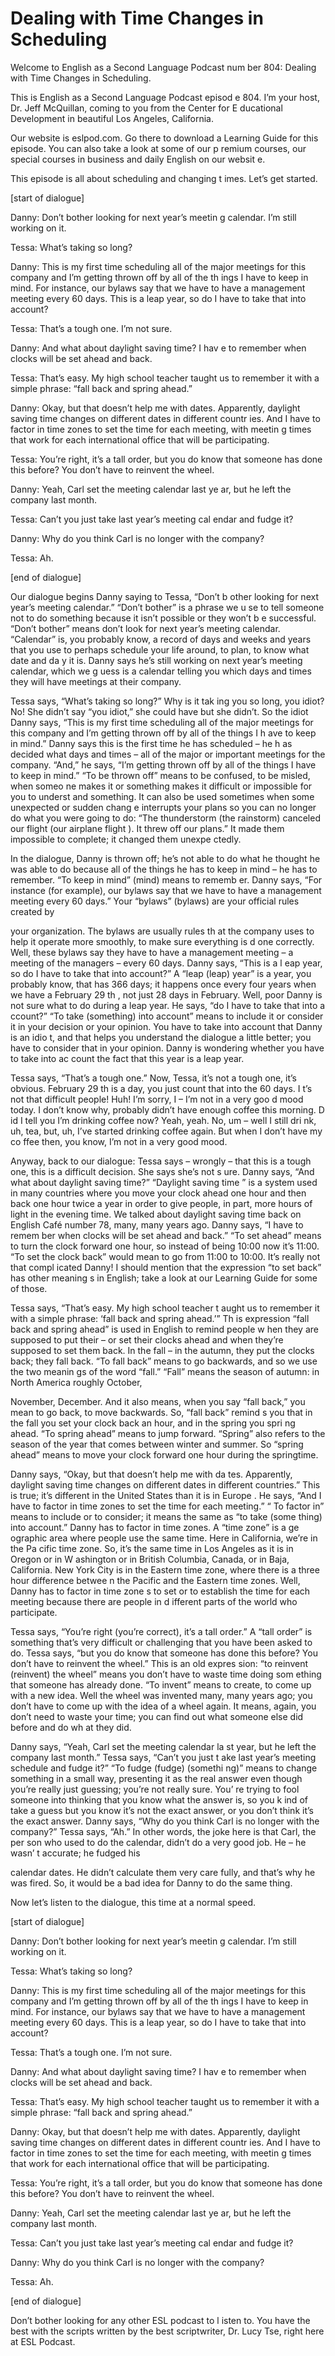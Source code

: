 # Dealing with Time Changes in Scheduling

Welcome to English as a Second Language Podcast num ber 804: Dealing with Time Changes in Scheduling.

This is English as a Second Language Podcast episod e 804.  I’m your host, Dr. Jeff McQuillan, coming to you from the Center for E ducational Development in beautiful Los Angeles, California.

Our website is eslpod.com.  Go there to download a Learning Guide for this episode.  You can also take a look at some of our p remium courses, our special courses in business and daily English on our websit e.

This episode is all about scheduling and changing t imes.  Let’s get started.

[start of dialogue]

Danny:  Don’t bother looking for next year’s meetin g calendar.  I’m still working on it.

Tessa:  What’s taking so long?

Danny:  This is my first time scheduling all of the  major meetings for this company and I’m getting thrown off by all of the th ings I have to keep in mind. For instance, our bylaws say that we have to have a  management meeting every 60 days.  This is a leap year, so do I have to take  that into account?

Tessa:  That’s a tough one.  I’m not sure.

Danny:  And what about daylight saving time?  I hav e to remember when clocks will be set ahead and back.

Tessa:  That’s easy.  My high school teacher taught  us to remember it with a simple phrase: “fall back and spring ahead.”

Danny:  Okay, but that doesn’t help me with dates.  Apparently, daylight saving time changes on different dates in different countr ies.  And I have to factor in time zones to set the time for each meeting, with meetin g times that work for each international office that will be participating.

Tessa:  You’re right, it’s a tall order, but you do  know that someone has done this before?  You don’t have to reinvent the wheel.

Danny:  Yeah, Carl set the meeting calendar last ye ar, but he left the company last month.

Tessa:  Can’t you just take last year’s meeting cal endar and fudge it?

Danny:  Why do you think Carl is no longer with the  company?

Tessa:  Ah.

[end of dialogue]

Our dialogue begins Danny saying to Tessa, “Don’t b other looking for next year’s meeting calendar.”  “Don’t bother” is a phrase we u se to tell someone not to do something because it isn’t possible or they won’t b e successful.  “Don’t bother” means don’t look for next year’s meeting calendar.  “Calendar” is, you probably know, a record of days and weeks and years that you  use to perhaps schedule your life around, to plan, to know what date and da y it is.  Danny says he’s still working on next year’s meeting calendar, which we g uess is a calendar telling you which days and times they will have meetings at  their company.

Tessa says, “What’s taking so long?”  Why is it tak ing you so long, you idiot?  No! She didn’t say “you idiot,” she could have but she didn’t.  So the idiot Danny says, “This is my first time scheduling all of the major meetings for this company and I’m getting thrown off by all of the things I h ave to keep in mind.”  Danny says this is the first time he has scheduled – he h as decided what days and times – all of the major or important meetings for the company.  “And,” he says, “I’m getting thrown off by all of the things I have  to keep in mind.”  “To be thrown off” means to be confused, to be misled, when someo ne makes it or something makes it difficult or impossible for you to underst and something.  It can also be used sometimes when some unexpected or sudden chang e interrupts your plans so you can no longer do what you were going to do: “The thunderstorm (the rainstorm) canceled our flight (our airplane flight ).  It threw off our plans.”  It made them impossible to complete; it changed them unexpe ctedly.

In the dialogue, Danny is thrown off; he’s not able  to do what he thought he was able to do because all of the things he has to keep  in mind – he has to remember.  “To keep in mind” (mind) means to rememb er.  Danny says, “For instance (for example), our bylaws say that we have  to have a management meeting every 60 days.”  Your “bylaws” (bylaws) are  your official rules created by

your organization.  The bylaws are usually rules th at the company uses to help it operate more smoothly, to make sure everything is d one correctly.  Well, these bylaws say they have to have a management meeting –  a meeting of the managers – every 60 days.  Danny says, “This is a l eap year, so do I have to take that into account?”  A “leap (leap) year” is a  year, you probably know, that has 366 days; it happens once every four years when  we have a February 29 th , not just 28 days in February.  Well, poor Danny is not sure what to do during a leap year.  He says, “do I have to take that into a ccount?”  “To take (something) into account” means to include it or consider it in  your decision or your opinion. You have to take into account that Danny is an idio t, and that helps you understand the dialogue a little better; you have to consider that in your opinion. Danny is wondering whether you have to take into ac count the fact that this year is a leap year.

Tessa says, “That’s a tough one.”  Now, Tessa, it’s  not a tough one, it’s obvious. February 29 th  is a day, you just count that into the 60 days.  I t’s not that difficult people!  Huh!  I’m sorry, I – I’m not in a very goo d mood today.  I don’t know why, probably didn’t have enough coffee this morning.  D id I tell you I’m drinking coffee now?  Yeah, yeah.  No, um – well I still dri nk, uh, tea, but, uh, I’ve started drinking coffee again.  But when I don’t have my co ffee then, you know, I’m not in a very good mood.

Anyway, back to our dialogue: Tessa says – wrongly – that this is a tough one, this is a difficult decision.  She says she’s not s ure.  Danny says, “And what about daylight saving time?”  “Daylight saving time ” is a system used in many countries where you move your clock ahead one hour and then back one hour twice a year in order to give people, in part, more  hours of light in the evening time.  We talked about daylight saving time back on  English Café number 78, many, many years ago.  Danny says, “I have to remem ber when clocks will be set ahead and back.”  “To set ahead” means to turn the clock forward one hour, so instead of being 10:00 now it’s 11:00.  “To set the clock back” would mean to go from 11:00 to 10:00.  It’s really not that compl icated Danny!  I should mention that the expression “to set back” has other meaning s in English; take a look at our Learning Guide for some of those.

Tessa says, “That’s easy.  My high school teacher t aught us to remember it with a simple phrase: ‘fall back and spring ahead.’”  Th is expression “fall back and spring ahead” is used in English to remind people w hen they are supposed to put their – or set their clocks ahead and when they’re supposed to set them back.  In the fall – in the autumn, they put the clocks back;  they fall back.  “To fall back” means to go backwards, and so we use the two meanin gs of the word “fall.” “Fall” means the season of autumn: in North America  roughly October,

November, December.  And it also means, when you say “fall back,” you mean to go back, to move backwards.  So, “fall back” remind s you that in the fall you set your clock back an hour, and in the spring you spri ng ahead.  “To spring ahead” means to jump forward.  “Spring” also refers to the  season of the year that comes between winter and summer.  So “spring ahead” means  to move your clock forward one hour during the springtime.

Danny says, “Okay, but that doesn’t help me with da tes.  Apparently, daylight saving time changes on different dates in different  countries.”  This is true; it’s different in the United States than it is in Europe .  He says, “And I have to factor in time zones to set the time for each meeting.”  “ To factor in” means to include or to consider; it means the same as “to take (some thing) into account.”  Danny has to factor in time zones.  A “time zone” is a ge ographic area where people use the same time.  Here in California, we’re in the Pa cific time zone.  So, it’s the same time in Los Angeles as it is in Oregon or in W ashington or in British Columbia, Canada, or in Baja, California.  New York  City is in the Eastern time zone, where there is a three hour difference betwee n the Pacific and the Eastern time zones.  Well, Danny has to factor in time zone s to set or to establish the time for each meeting because there are people in d ifferent parts of the world who participate.

Tessa says, “You’re right (you’re correct), it’s a tall order.”  A “tall order” is something that’s very difficult or challenging that  you have been asked to do. Tessa says, “but you do know that someone has done this before?  You don’t have to reinvent the wheel.”  This is an old expres sion: “to reinvent (reinvent) the wheel” means you don’t have to waste time doing som ething that someone has already done.  “To invent” means to create, to come  up with a new idea.  Well the wheel was invented many, many years ago; you don’t have to come up with the idea of a wheel again.  It means, again, you don’t need to waste your time; you can find out what someone else did before and do wh at they did.

Danny says, “Yeah, Carl set the meeting calendar la st year, but he left the company last month.”  Tessa says, “Can’t you just t ake last year’s meeting schedule and fudge it?”  “To fudge (fudge) (somethi ng)” means to change something in a small way, presenting it as the real  answer even though you’re really just guessing; you’re not really sure.  You’ re trying to fool someone into thinking that you know what the answer is, so you k ind of take a guess but you know it’s not the exact answer, or you don’t think it’s the exact answer.  Danny says, “Why do you think Carl is no longer with the company?”  Tessa says, “Ah.” In other words, the joke here is that Carl, the per son who used to do the calendar, didn’t do a very good job.  He – he wasn’ t accurate; he fudged his

calendar dates.  He didn’t calculate them very care fully, and that’s why he was fired.  So, it would be a bad idea for Danny to do the same thing.

Now let’s listen to the dialogue, this time at a normal speed.

[start of dialogue]

Danny:  Don’t bother looking for next year’s meetin g calendar.  I’m still working on it.

Tessa:  What’s taking so long?

Danny:  This is my first time scheduling all of the  major meetings for this company and I’m getting thrown off by all of the th ings I have to keep in mind. For instance, our bylaws say that we have to have a  management meeting every 60 days.  This is a leap year, so do I have to take  that into account?

Tessa:  That’s a tough one.  I’m not sure.

Danny:  And what about daylight saving time?  I hav e to remember when clocks will be set ahead and back.

Tessa:  That’s easy.  My high school teacher taught  us to remember it with a simple phrase: “fall back and spring ahead.”

Danny:  Okay, but that doesn’t help me with dates.  Apparently, daylight saving time changes on different dates in different countr ies.  And I have to factor in time zones to set the time for each meeting, with meetin g times that work for each international office that will be participating.

Tessa:  You’re right, it’s a tall order, but you do  know that someone has done this before?  You don’t have to reinvent the wheel.

Danny:  Yeah, Carl set the meeting calendar last ye ar, but he left the company last month.

Tessa:  Can’t you just take last year’s meeting cal endar and fudge it?

Danny:  Why do you think Carl is no longer with the  company?

Tessa:  Ah.

 [end of dialogue]

Don’t bother looking for any other ESL podcast to l isten to.  You have the best with the scripts written by the best scriptwriter, Dr. Lucy Tse, right here at ESL Podcast.






